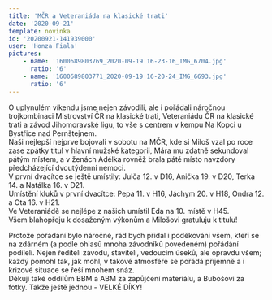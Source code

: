 ```yaml
---
title: 'MČR a Veteraniáda na klasické trati'
date: '2020-09-21'
template: novinka
id: '20200921-141939000'
user: 'Honza Fiala'
pictures:
    - name: '1600689803769_2020-09-19 16-23-16_IMG_6704.jpg'
      ratio: '6'
    - name: '1600689803771_2020-09-19 16-20-24_IMG_6693.jpg'
      ratio: '6'
---
```

O uplynulém víkendu jsme nejen závodili, ale i pořádali náročnou trojkombinaci Mistrovství ČR na klasické trati, Veteraniádu ČR na klasické trati a závod Jihomoravské ligu, to vše s centrem v kempu Na Kopci u Bystřice nad Pernštejnem.  
Naši nejlepší nejprve bojovali v sobotu na MČR, kde si Miloš vzal po roce zase zpátky titul v hlavní mužské kategorii, Mára mu zdatně sekundoval pátým místem, a v ženách Adélka rovněž brala páté místo navzdory předcházející dvoutýdenní nemoci.  
V první dvacítce se ještě umístily: Julča 12. v D16, Anička 19. v D20, Terka 14. a Natálka 16. v D21.  
Umístění kluků v první dvacítce: Pepa 11. v H16, Jáchym 20. v H18, Ondra 12. a Ota 16. v H21.  
Ve Veteraniádě se nejlépe z našich umístil Eda na 10. místě v H45.  
Všem blahopřeju k dosaženým výkonům a Milošovi gratuluju k titulu!

Protože pořádání bylo náročné, rád bych přidal i poděkování všem, kteří se na zdárném (a podle ohlasů mnoha závodníků povedeném) pořádání podíleli. Nejen řediteli závodu, staviteli, vedoucím úseků, ale opravdu všem; každý pomohl tak, jak mohl, v takové atmosféře se pořádá příjemně a i krizové situace se řeší mnohem snáz.  
Děkuji také oddílům BBM a ABM za zapůjčení materiálu, a Bubošovi za fotky.
Takže ještě jednou - VELKÉ DÍKY!
